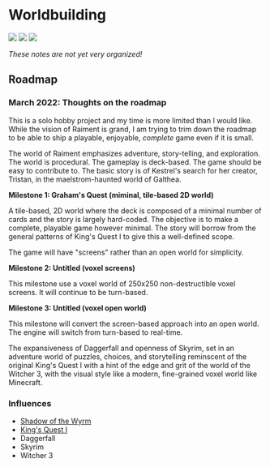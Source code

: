 # Worldbuilding

![](https://img.shields.io/badge/status-placeholder-c00) 
![](https://img.shields.io/badge/version-v0.0.0-930)
[![](https://img.shields.io/badge/feedback-welcome!-1a1)](https://github.com/raiment-studios/monorepo/discussions)

_These notes are not yet very organized!_


## Roadmap

### March 2022: Thoughts on the roadmap

This is a solo hobby project and my time is more limited than I would like. While the vision of Raiment is grand, I am trying to trim down the roadmap to be able to ship a playable, enjoyable, _complete_ game even if it is small.

The world of Raiment emphasizes adventure, story-telling, and exploration. The world is procedural. The gameplay is deck-based. The game should be easy to contribute to.  The basic story is of Kestrel's search for her creator, Tristan, in the maelstrom-haunted world of Galthea.

**Milestone 1: Graham's Quest (miminal, tile-based 2D world)**

A tile-based, 2D world where the deck is composed of a minimal number of cards and the story is largely hard-coded.  The objective is to make a complete, playable game however minimal.  The story will borrow from the general patterns of King's Quest I to give this a well-defined scope.

The game will have "screens" rather than an open world for simplicity.

**Milestone 2: Untitled (voxel screens)**

This milestone use a voxel world of 250x250 non-destructible voxel screens. It will continue to be turn-based.

**Milestone 3: Untitled (voxel open world)**

This milestone will convert the screen-based approach into an open world. The engine will switch from turn-based to real-time.

The expansiveness of Daggerfall and openness of Skyrim, set in an adventure world of puzzles, choices, and storytelling reminscent of the original King's Quest I with a hint of the edge and grit of the world of the Witcher 3, with the visual style like a modern, fine-grained voxel world like Minecraft. 


### Influences

* [Shadow of the Wyrm](https://www.shadowofthewyrm.org/)
* [King's Quest I](http://gamerwalkthroughs.com/kings-quest-1/)
* Daggerfall
* Skyrim
* Witcher 3